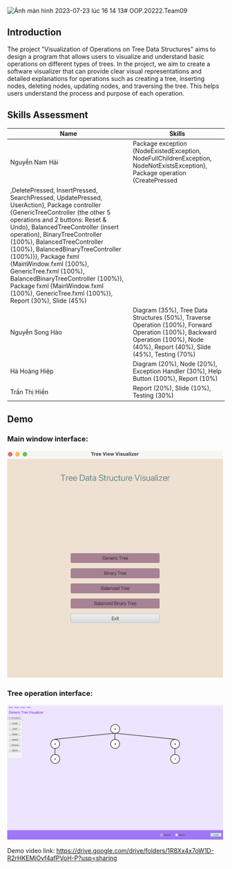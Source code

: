 <img width="1047" alt="Ảnh màn hình 2023-07-23 lúc 16 14 13" src="https://github.com/namhainguyen2803/OOP.20222.Team09/assets/121554894/b67ca2b0-7669-4cf6-b8f4-2cfa668656b8"># OOP.20222.Team09

## Introduction
The project "Visualization of Operations on Tree Data Structures" aims to design a program that allows users to visualize and understand basic operations on different types of trees. In the project, we aim to create a software visualizer that can provide clear visual representations and detailed explanations for operations such as creating a tree, inserting nodes, deleting nodes, updating nodes, and traversing the tree. This helps users understand the process and purpose of each operation.


## Skills Assessment

| Name            | Skills                                                                                         |
|-----------------|------------------------------------------------------------------------------------------------|
| Nguyễn Nam Hải  | Package exception {NodeExistedException, NodeFullChildrenException, NodeNotExistsException}, Package operation {CreatePressed
,DeletePressed, InsertPressed, SearchPressed, UpdatePressed, UserAction}, Package controller {GenericTreeController (the other 5 operations and 2 buttons: Reset & Undo), BalancedTreeController (insert operation), BinaryTreeController (100%), BalancedTreeController (100%), BalancedBinaryTreeController (100%)}}, Package fxml {MainWindow.fxml (100%), GenericTree.fxml (100%), BalancedBinaryTreeController (100%)}, Package fxml {MainWindow.fxml (100%), GenericTree.fxml (100%)}, Report (30%), Slide (45%) |
| Nguyễn Song Hào | Diagram (35%), Tree Data Structures (50%), Traverse Operation (100%), Forward Operation (100%), Backward Operation (100%), Node (40%), Report (40%), Slide (45%), Testing (70%) |
| Hà Hoàng Hiệp   | Diagram (20%), Node (20%), Exception Handler (30%), Help Button (100%), Report (10%)         |
| Trần Thị Hiền   | Report (20%), Slide (10%), Testing (30%)         |

## Demo

### Main window interface:
<img src="images/mainWindow.png" alt="Main window interface" width="500">

### Tree operation interface:
<img src="images/treeOperation.png" alt="Tree operation interface" width="500">

Demo video link: https://drive.google.com/drive/folders/1R8Xx4x7oW1D-R2rHKEMiOvf4afPVoH-P?usp=sharing


